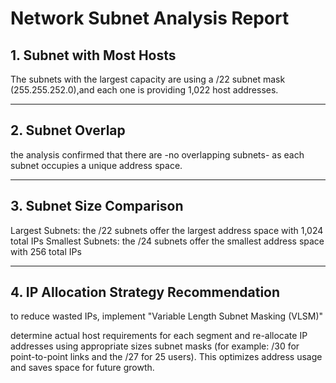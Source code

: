 # Network Subnet Analysis Report


## 1. Subnet with Most Hosts

The subnets with the largest capacity are using a /22 subnet mask (255.255.252.0),and each one is providing 1,022 host addresses.

---

## 2. Subnet Overlap

the analysis confirmed that there are -no overlapping subnets- as each subnet occupies a unique address space.

---

## 3. Subnet Size Comparison

Largest Subnets: the /22 subnets offer the largest address space with 1,024 total IPs
Smallest Subnets: the /24 subnets offer the smallest address space with 256 total IPs

---

## 4. IP Allocation Strategy Recommendation

to reduce wasted IPs, implement "Variable Length Subnet Masking (VLSM)"

determine actual host requirements for each segment and re-allocate IP addresses using appropriate sizes subnet masks (for example: /30 for point-to-point links and the /27 for 25 users). This optimizes address usage and saves space for future growth.